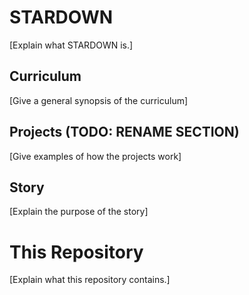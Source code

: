 # STARDOWN
[Explain what STARDOWN is.]
## Curriculum
[Give a general synopsis of the curriculum]
## Projects (TODO: RENAME SECTION)
[Give examples of how the projects work]
## Story
[Explain the purpose of the story]
# This Repository
[Explain what this repository contains.]





